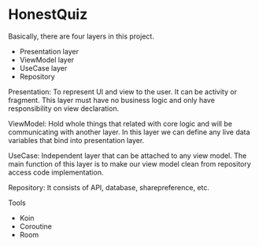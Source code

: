 # HonestQuiz

Basically, there are four layers in this project.
- Presentation layer
- ViewModel layer
- UseCase layer
- Repository

Presentation: To represent UI and view to the user. It can be activity or fragment. This layer must have no business logic and only have responsibility on view declaration.

ViewModel: Hold whole things that related with core logic and will be communicating with another layer. In this layer we can define any live data variables that bind into presentation layer.

UseCase: Independent layer that can be attached to any view model. The main function of this layer is to make our view model clean from repository access code implementation.

Repository: It consists of API, database, sharepreference, etc.


Tools
- Koin
- Coroutine
- Room


